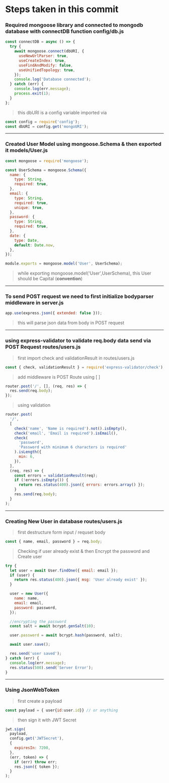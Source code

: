 # Steps taken in this commit

### Required mongoose library and connected to mongodb database with connectDB function **config/db.js**

```js
const connectDB = async () => {
  try {
    await mongoose.connect(dbURI, {
      useNewUrlParser: true,
      useCreateIndex: true,
      useFindAndModify: false,
      useUnifiedTopology: true,
    });
    console.log('Database connected');
  } catch (err) {
    console.log(err.message);
    process.exit(1);
  }
};
```

> this dbURI is a config variable imported via

```js
const config = require('config');
const dbURI = config.get('mongoURI');
```

---

### Created User Model using mongoose.Schema & then exported it **models/User.js**

```js
const mongoose = require('mongoose');

const UserSchema = mongoose.Schema({
  name: {
    type: String,
    required: true,
  },
  email: {
    type: String,
    required: true,
    unique: true,
  },
  password: {
    type: String,
    required: true,
  },
  date: {
    type: Date,
    default: Date.now,
  },
});

module.exports = mongoose.model('User', UserSchema);
```

> while exporting mongoose.model('User',UserSchema), this User should be Capital (**convention**)

---

### To send POST request we need to first initialize bodyparser middleware in **server.js**

```js
app.use(express.json({ extended: false }));
```

> this will parse json data from body in POST request

---

### using express-validator to validate req.body data send via POST Request **routes/users.js**

> first import check and validationResult in routes/users.js

```js
const { check, validationResult } = require('express-validator/check');
```

> add middleware is POST Route using [ ]

```js
router.post('/', [], (req, res) => {
  res.send(req.body);
});
```

> using validation

```js
router.post(
  '/',
  [
    check('name', 'Name is required').not().isEmpty(),
    check('email', 'Email is required').isEmail(),
    check(
      'password',
      'Password with minimum 6 characters is required'
    ).isLength({
      min: 6,
    }),
  ],
  (req, res) => {
    const errors = validationResult(req);
    if (!errors.isEmpty()) {
      return res.status(400).json({ errors: errors.array() });
    }
    res.send(req.body);
  }
);
```

---

### Creating New User in database **routes/users.js**

> first destructure form input / requset body

```js
const { name, email, password } = req.body;
```

> Checking if user already exist & then Encrypt the password and Create user

```js
try {
  let user = await User.findOne({ email: email });
  if (user) {
    return res.status(400).json({ msg: 'User already exist' });
  }

  user = new User({
    name: name,
    email: email,
    password: password,
  });

  //encrypting the password
  const salt = await bcrypt.genSalt(10);

  user.password = await bcrypt.hash(password, salt);

  await user.save();

  res.send('user saved');
} catch (err) {
  console.log(err.message);
  res.status(500).send('Server Error');
}
```

---

### Using JsonWebToken

> first create a payload

```js
const payload = { user{id:user.id}} // or anything
```

> then sign it with JWT Secret

```js
jwt.sign(
  payload,
  config.get('JWTSecret'),
  {
    expiresIn: 7200,
  },
  (err, token) => {
    if (err) throw err;
    res.json({ token });
  }
);
```
